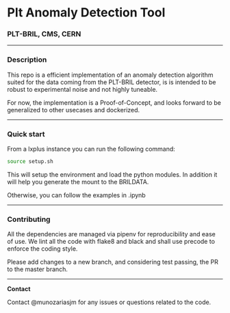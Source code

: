 # Plt Anomaly Detection Tool
### PLT-BRIL, CMS, CERN
---
### Description

This repo is a efficient implementation of an anomaly detection algorithm suited for the data coming from the PLT-BRIL detector, is is intended to be robust to experimental noise and not highly tuneable.

For now, the implementation is a Proof-of-Concept, and looks forward to be generalized to other usecases and dockerized.

---

### Quick start

From a lxplus instance you can run the following command:

```bash
source setup.sh
```
This will setup the environment and load the python modules. In addition it will help you generate the mount to the BRILDATA.

Otherwise, you can follow the examples in .ipynb

---

### Contributing

All the dependencies are managed via pipenv for reproducibility and ease of use. We lint all the code with flake8 and black and shall use precode to enforce the coding style.

Please add changes to a new branch, and considering test passing, the PR to the master branch.

--- 

**Contact**

Contact @munozariasjm for any issues or questions related to the code.
